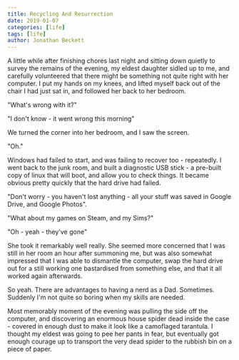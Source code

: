 ```yaml
---
title: Recycling And Resurrection
date: 2019-01-07
categories: [life]
tags: [life]
author: Jonathan Beckett
---
```


A little while after finishing chores last night and sitting down quietly to survey the remains of the evening, my eldest daughter sidled up to me, and carefully volunteered that there might be something not quite right with her computer. I put my hands on my knees, and lifted myself back out of the chair I had just sat in, and followed her back to her bedroom.

"What's wrong with it?"

"I don't know - it went wrong this morning"

We turned the corner into her bedroom, and I saw the screen.

"Oh."

Windows had failed to start, and was failing to recover too - repeatedly. I went back to the junk room, and built a diagnostic USB stick - a pre-built copy of linux that will boot, and allow you to check things. It became obvious pretty quickly that the hard drive had failed.

"Don't worry - you haven't lost anything - all your stuff was saved in Google Drive, and Google Photos".

"What about my games on Steam, and my Sims?"

"Oh - yeah - they've gone"

She took it remarkably well really. She seemed more concerned that I was still in her room an hour after summoning me, but was also somewhat impressed that I was able to dismantle the computer, swap the hard drive out for a still working one bastardised from something else, and that it all worked again afterwards.

So yeah. There are advantages to having a nerd as a Dad. Sometimes. Suddenly I'm not quite so boring when my skills are needed.

Most memorably moment of the evening was pulling the side off the computer, and discovering an enormous house spider dead inside the case - covered in enough dust to make it look like a camoflaged tarantula. I thought my eldest was going to pee her pants in fear, but eventually got enough courage up to transport the very dead spider to the rubbish bin on a piece of paper.